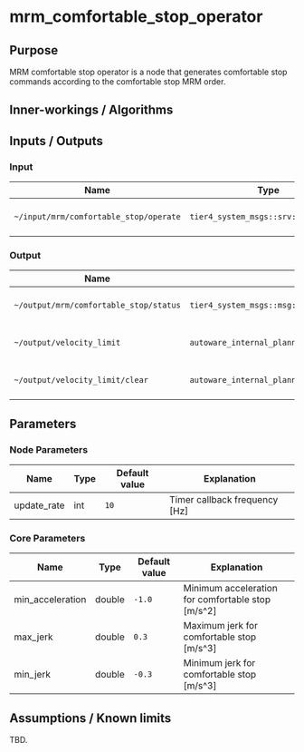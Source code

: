 # mrm_comfortable_stop_operator

## Purpose

MRM comfortable stop operator is a node that generates comfortable stop commands according to the comfortable stop MRM order.

## Inner-workings / Algorithms

## Inputs / Outputs

### Input

| Name                                   | Type                                 | Description         |
| -------------------------------------- | ------------------------------------ | ------------------- |
| `~/input/mrm/comfortable_stop/operate` | `tier4_system_msgs::srv::OperateMrm` | MRM execution order |

### Output

| Name                                   | Type                                                              | Description                  |
| -------------------------------------- | ----------------------------------------------------------------- | ---------------------------- |
| `~/output/mrm/comfortable_stop/status` | `tier4_system_msgs::msg::MrmBehaviorStatus`                       | MRM execution status         |
| `~/output/velocity_limit`              | `autoware_internal_planning_msgs::msg::VelocityLimit`             | Velocity limit command       |
| `~/output/velocity_limit/clear`        | `autoware_internal_planning_msgs::msg::VelocityLimitClearCommand` | Velocity limit clear command |

## Parameters

### Node Parameters

| Name        | Type | Default value | Explanation                   |
| ----------- | ---- | ------------- | ----------------------------- |
| update_rate | int  | `10`          | Timer callback frequency [Hz] |

### Core Parameters

| Name             | Type   | Default value | Explanation                                       |
| ---------------- | ------ | ------------- | ------------------------------------------------- |
| min_acceleration | double | `-1.0`        | Minimum acceleration for comfortable stop [m/s^2] |
| max_jerk         | double | `0.3`         | Maximum jerk for comfortable stop [m/s^3]         |
| min_jerk         | double | `-0.3`        | Minimum jerk for comfortable stop [m/s^3]         |

## Assumptions / Known limits

TBD.
